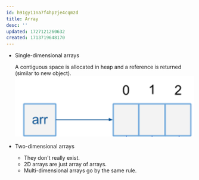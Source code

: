```yaml
---
id: h91gy11na7f4hpzje4cqmzd
title: Array
desc: ''
updated: 1727121260632
created: 1713719648170
---
```


- Single-dimensional arrays

    A contiguous space is allocated in heap and a reference is returned (similar to new object).
    ![array object in java](/assets/images/2024-04-21-22-34-45.png)

- Two-dimensional arrays
  - They don't really exist.
  - 2D arrays are just array of arrays.
  - Multi-dimensional arrays go by the same rule.